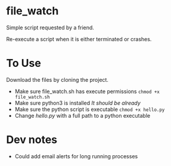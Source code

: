 # file_watch

Simple script requested by a friend.

Re-execute a script when it is either terminated or crashes.

# To Use

Download the files by cloning the project.

- Make sure file_watch.sh has execute permissions `chmod +x file_watch.sh` 
- Make sure python3 is installed _It should be already_
- Make sure the python script is executable `chmod +x hello.py`
- Change _hello.py_ with a full path to a python executable

# Dev notes

- Could add email alerts for long running processes
